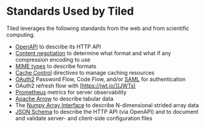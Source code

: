 # Standards Used by Tiled

Tiled leverages the following standards from the web and from scientific computing.

* [OpenAPI](https://www.openapis.org/) to describe its HTTP API
* [Content negotiation](https://developer.mozilla.org/en-US/docs/Web/HTTP/Content_negotiation) to determine what format and what if any compression encoding to use
* [MIME types](https://developer.mozilla.org/en-US/docs/Web/HTTP/Basics_of_HTTP/MIME_types) to describe formats
* [Cache Control](https://developer.mozilla.org/en-US/docs/Web/HTTP/Headers/Cache-Control) directives to manage caching resources
* [OAuth2](https://oauth.net/2/) Password Flow, Code Flow, and/or [SAML](https://developers.onelogin.com/saml) for authentication
* OAuth2 refresh flow with [https://jwt.io/](JWTs)
* [Prometheus](https://prometheus.io/) metrics for server observability
* [Apache Arrow](https://arrow.apache.org/) to describe tabular data
* The [Numpy Array Interface](https://numpy.org/doc/stable/reference/arrays.interface.html#object.__array_interface__) to describe N-dimensional strided array data
* [JSON Schema](https://json-schema.org/understanding-json-schema/) to describe the HTTP API (via OpenAPI) and to document and validate server- and client-side configuration files

